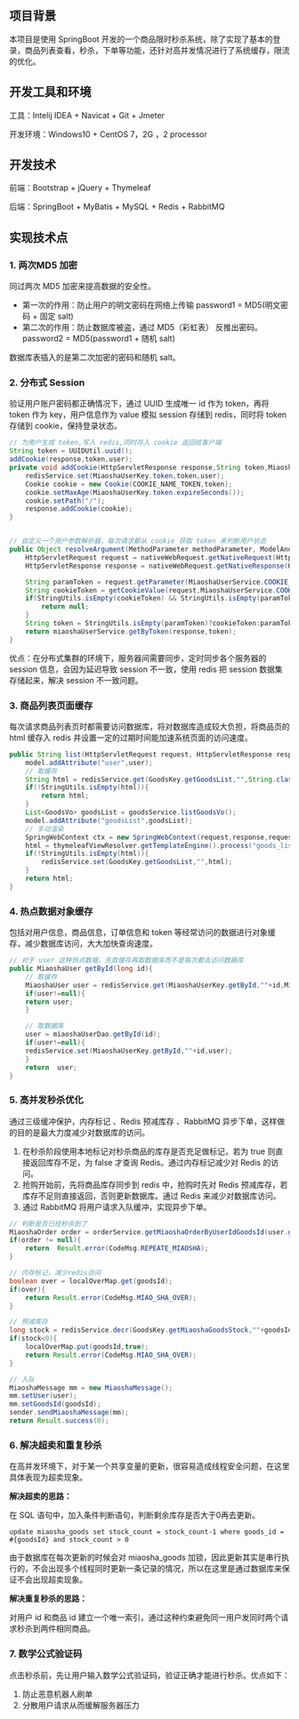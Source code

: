##  项目背景

本项目是使用 SpringBoot 开发的一个商品限时秒杀系统，除了实现了基本的登录，商品列表查看，秒杀，下单等功能，还针对高并发情况进行了系统缓存，限流的优化。

## 开发工具和环境

工具：Intelij IDEA + Navicat + Git + Jmeter

开发环境：Windows10 +  CentOS 7，2G ，2 processor

## 开发技术

前端：Bootstrap + jQuery + Thymeleaf

后端：SpringBoot  + MyBatis + MySQL + Redis + RabbitMQ

## 实现技术点

### 1. 两次MD5 加密

同过两次 MD5 加密来提高数据的安全性。

- 第一次的作用：防止用户的明文密码在网络上传输  password1 = MD5(明文密码 + 固定 salt)
- 第二次的作用：防止数据库被盗，通过 MD5（彩虹表） 反推出密码。 password2 = MD5(password1 + 随机 salt)

数据库表插入的是第二次加密的密码和随机 salt。

### 2. 分布式 Session

验证用户账户密码都正确情况下，通过 UUID 生成唯一 id 作为 token，再将 token 作为 key，用户信息作为 value 模拟 session 存储到 redis，同时将 token 存储到 cookie，保持登录状态。

```java
// 为用户生成 token,写入 redis,同时存入 cookie 返回给客户端
String token = UUIDUtil.uuid();
addCookie(response,token,user);
private void addCookie(HttpServletResponse response,String token,MiaoshaUser user){
    redisService.set(MiaoshaUserKey.token,token,user);
    Cookie cookie = new Cookie(COOKIE_NAME_TOKEN,token);
    cookie.setMaxAge(MiaoshaUserKey.token.expireSeconds());
    cookie.setPath("/");
    response.addCookie(cookie);
}


// 自定义一个用户参数解析器，每次请求都从 cookie 获取 token 来判断用户状态
public Object resolveArgument(MethodParameter methodParameter, ModelAndViewContainer modelAndViewContainer, NativeWebRequest nativeWebRequest, WebDataBinderFactory webDataBinderFactory) throws Exception {
    HttpServletRequest request = nativeWebRequest.getNativeRequest(HttpServletRequest.class);
    HttpServletResponse response = nativeWebRequest.getNativeResponse(HttpServletResponse.class);

    String paramToken = request.getParameter(MiaoshaUserService.COOKIE_NAME_TOKEN);
    String cookieToken = getCookieValue(request,MiaoshaUserService.COOKIE_NAME_TOKEN);
    if(StringUtils.isEmpty(cookieToken) && StringUtils.isEmpty(paramToken)){
        return null;
    }
    String token = StringUtils.isEmpty(paramToken)?cookieToken:paramToken;
    return miaoshaUserService.getByToken(response,token);
}
```

优点：在分布式集群的环境下，服务器间需要同步，定时同步各个服务器的 session 信息，会因为延迟导致 session 不一致，使用 redis 把 session 数据集存储起来，解决 session 不一致问题。

### 3. 商品列表页面缓存

每次请求商品列表页时都需要访问数据库，将对数据库造成较大负担，将商品页的 html 缓存入 redis 并设置一定的过期时间能加速系统页面的访问速度。

```java
public String list(HttpServletRequest request, HttpServletResponse response,Model model, MiaoshaUser user){
    model.addAttribute("user",user);
    // 取缓存
    String html = redisService.get(GoodsKey.getGoodsList,"",String.class);
    if(!StringUtils.isEmpty(html)){
        return html;
    }
    List<GoodsVo> goodsList = goodsService.listGoodsVo();
    model.addAttribute("goodsList",goodsList);
    // 手动渲染
    SpringWebContext ctx = new SpringWebContext(request,response,request.getServletContext(),request.getLocale(),model.asMap(),applicationContext);
    html = thymeleafViewResolver.getTemplateEngine().process("goods_list",ctx);
    if(!StringUtils.isEmpty(html)){
        redisService.set(GoodsKey.getGoodsList,"",html);
    }
    return html;
}
```

### 4. 热点数据对象缓存

包括对用户信息，商品信息，订单信息和 token 等经常访问的数据进行对象缓存，减少数据库访问，大大加快查询速度。

```java
// 对于 user 这种热点数据，先取缓存再取数据库而不是每次都去访问数据库
public MiaoshaUser getById(long id){
    // 取缓存
    MiaoshaUser user = redisService.get(MiaoshaUserKey.getById,""+id,MiaoshaUser.class);
    if(user!=null){
    return user;
    }

    // 取数据库
    user = miaoshaUserDao.getById(id);
    if(user!=null){
    redisService.set(MiaoshaUserKey.getById,""+id,user);
    }
    return  user;
}
```

### 5. 高并发秒杀优化

通过三级缓冲保护，内存标记 、Redis 预减库存 、RabbitMQ 异步下单，这样做的目的是最大力度减少对数据库的访问。

1. 在秒杀阶段使用本地标记对秒杀商品的库存是否充足做标记，若为 true 则直接返回库存不足，为 false 才查询 Redis。通过内存标记减少对 Redis 的访问。
2. 抢购开始前，先将商品库存同步到 redis 中，抢购时先对 Redis 预减库存，若库存不足则直接返回，否则更新数据库。通过 Redis 来减少对数据库访问。
3. 通过 RabbitMQ 将用户请求入队缓冲，实现异步下单。

```java
// 判断是否已经秒杀到了
MiaoshaOrder order = orderService.getMiaoshaOrderByUserIdGoodsId(user.getId(),goodsId);
if(order != null){
    return  Result.error(CodeMsg.REPEATE_MIAOSHA);
}

// 内存标记，减少redis访问
boolean over = localOverMap.get(goodsId);
if(over){
    return Result.error(CodeMsg.MIAO_SHA_OVER);
}

// 预减库存
long stock = redisService.decr(GoodsKey.getMiaoshaGoodsStock,""+goodsId);
if(stock<0){
    localOverMap.put(goodsId,true);
    return Result.error(CodeMsg.MIAO_SHA_OVER);
}

// 入队
MiaoshaMessage mm = new MiaoshaMessage();
mm.setUser(user);
mm.setGoodsId(goodsId);
sender.sendMiaoshaMessage(mm);
return Result.success(0);
```

### 6. 解决超卖和重复秒杀

在高并发环境下，对于某一个共享变量的更新，很容易造成线程安全问题，在这里具体表现为超卖现象。

**解决超卖的思路：**

在 SQL 语句中，加入条件判断语句，判断剩余库存是否大于0再去更新。

`update miaosha_goods set stock_count = stock_count-1 where goods_id = #{goodsId} and stock_count > 0`

由于数据库在每次更新的时候会对 miaosha_goods 加锁，因此更新其实是串行执行的，不会出现多个线程同时更新一条记录的情况，所以在这里是通过数据库来保证不会出现超卖现象。

**解决重复秒杀的思路：**

对用户 id 和商品 id 建立一个唯一索引，通过这种约束避免同一用户发同时两个请求秒杀到两件相同商品。

### 7. 数学公式验证码

点击秒杀前，先让用户输入数学公式验证码，验证正确才能进行秒杀。优点如下：

1. 防止恶意机器人刷单
2. 分散用户请求从而缓解服务器压力

